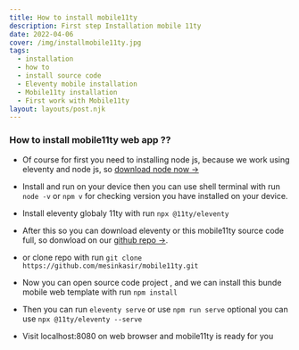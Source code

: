 ```yaml
---
title: How to install mobile11ty
description: First step Installation mobile 11ty
date: 2022-04-06
cover: /img/installmobile11ty.jpg
tags:
  - installation
  - how to
  - install source code
  - Eleventy mobile installation
  - Mobile11ty installation
  - First work with Mobile11ty
layout: layouts/post.njk
---
```


### How to install mobile11ty web app ??

+ Of course for first you need to installing node js, because we work using eleventy and node js, so [download node now →](https://nodejs.org/en/download/)

+ Install and run on your device then you can use shell terminal with run `node -v` or `npm v` for checking version you have installed on your device.

+ Install eleventy globaly 11ty with run `npx @11ty/eleventy`

+ After this so you can download eleventy or this mobile11ty source code full, so donwload on our [github repo →](https://github.com/mesinkasir/mobile11ty).

+ or clone repo with run `git clone https://github.com/mesinkasir/mobile11ty.git`

+ Now you can open source code project , and we can install this bunde mobile web template with run `npm install`

+ Then you can run `eleventy serve` or use `npm run serve` optional you can use `npx @11ty/eleventy --serve`

+ Visit localhost:8080 on web browser and mobile11ty is ready for you
